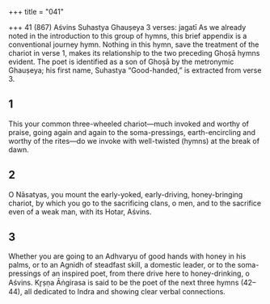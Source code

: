 +++
title = "041"

+++
41 (867) Aśvins
Suhastya Ghauṣeya
3 verses: jagatī
As we already noted in the introduction to this group of hymns, this brief appendix  is a conventional journey hymn. Nothing in this hymn, save the treatment of the  chariot in verse 1, makes its relationship to the two preceding Ghoṣā hymns evident.  The poet is identified as a son of Ghoṣā by the metronymic Ghauṣeya; his first  name, Suhastya “Good-handed,” is extracted from verse 3.
## 1
This your common three-wheeled chariot—much invoked and worthy of  praise, going again and again to the soma-pressings,
earth-encircling and worthy of the rites—do we invoke with well-twisted  (hymns) at the break of dawn.
## 2
O Nāsatyas, you mount the early-yoked, early-driving, honey-bringing  chariot,
by which you go to the sacrificing clans, o men, and to the sacrifice even  of a weak man, with its Hotar, Aśvins.
## 3
Whether you are going to an Adhvaryu of good hands with honey in his  palms, or to an Agnidh of steadfast skill, a domestic leader,
or to the soma-pressings of an inspired poet, from there drive here to  honey-drinking, o Aśvins.
Kr̥ṣṇa Āṅgirasa is said to be the poet of the next three hymns (42–44), all dedicated  to Indra and showing clear verbal connections.